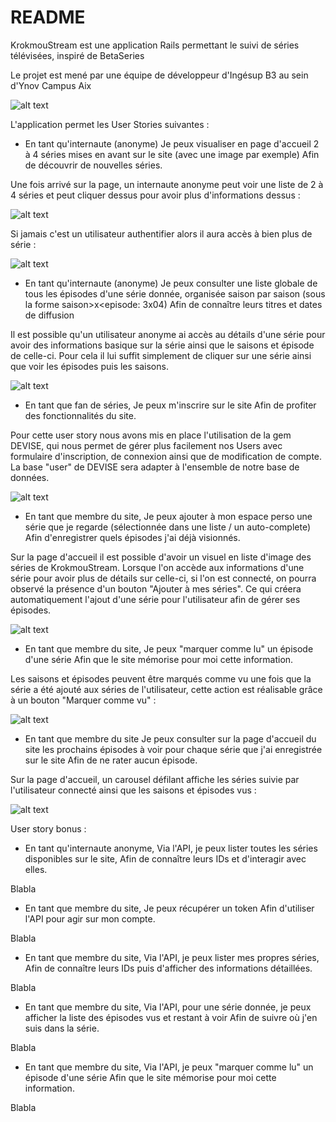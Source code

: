 # README

KrokmouStream est une application Rails permettant le suivi de séries télévisées, inspiré de BetaSeries

Le projet est mené par une équipe de développeur d'Ingésup B3 au sein d'Ynov Campus Aix

![alt text](http://i.imgur.com/9IvBPfi.png)


L'application permet les User Stories suivantes :

  - En tant qu'internaute (anonyme)
  Je peux visualiser en page d'accueil 2 à 4 séries
    mises en avant sur le site (avec une image par exemple)
  Afin de découvrir de nouvelles séries.

Une fois arrivé sur la page, un internaute anonyme peut voir une liste de 2 à 4 séries et peut cliquer dessus 
pour avoir plus d'informations dessus :

![alt text](http://i.imgur.com/VgcJY0x.png)

Si jamais c'est un utilisateur authentifier alors il aura accès à bien plus de série :

![alt text](http://i.imgur.com/TXmpKZ0.jpg)

  - En tant qu'internaute (anonyme)
  Je peux consulter une liste globale de tous les épisodes d'une série donnée,
    organisée saison par saison (sous la forme saison>x<episode: 3x04)
  Afin de connaître leurs titres et dates de diffusion

Il est possible qu'un utilisateur anonyme ai accès au détails d'une série pour avoir des informations basique sur la série ainsi que le saisons et épisode de celle-ci. Pour cela il lui suffit simplement de cliquer sur une série ainsi que voir les épisodes puis les saisons.

![alt text](http://imgur.com/a/LVodx.png)

  - En tant que fan de séries,
  Je peux m'inscrire sur le site
  Afin de profiter des fonctionnalités du site.

Pour cette user story nous avons mis en place l'utilisation de la gem DEVISE, qui nous permet de gérer plus facilement nos Users avec formulaire d'inscription, de connexion ainsi que de modification de compte. La base "user" de DEVISE sera adapter à l'ensemble de notre base de données.

![alt text](http://imgur.com/a/z0qY0.png)

  - En tant que membre du site,
  Je peux ajouter à mon espace perso une série que je regarde
    (sélectionnée dans une liste / un auto-complete)
  Afin d'enregistrer quels épisodes j'ai déjà visionnés.

Sur la page d'accueil il est possible d'avoir un visuel en liste d'image des séries de KrokmouStream. Lorsque l'on accède aux informations d'une série pour avoir plus de détails sur celle-ci, si l'on est connecté, on pourra observé la présence d'un bouton "Ajouter à mes séries".
Ce qui créera automatiquement l'ajout d'une série pour l'utilisateur afin de gérer ses épisodes.

![alt text](http://imgur.com/a/xVRSx.png)

  - En tant que membre du site,
  Je peux "marquer comme lu" un épisode d'une série
  Afin que le site mémorise pour moi cette information.

Les saisons et épisodes peuvent être marqués comme vu une fois que la série a été ajouté aux séries de l'utilisateur,
cette action est réalisable grâce à un bouton "Marquer comme vu" : 

![alt text](http://i.imgur.com/0GkkBC9.jpg)

  - En tant que membre du site
  Je peux consulter sur la page d'accueil du site les prochains épisodes
    à voir pour chaque série que j'ai enregistrée sur le site
  Afin de ne rater aucun épisode.
  
Sur la page d'accueil, un carousel défilant affiche les séries suivie par l'utilisateur connecté
ainsi que les saisons et épisodes vus :

![alt text](http://i.imgur.com/PrBk7AE.jpg)
  
User story bonus :

  - En tant qu'internaute anonyme,
  Via l'API, je peux lister toutes les séries disponibles sur le site,
  Afin de connaître leurs IDs et d'interagir avec elles.
  
Blabla

  - En tant que membre du site,
  Je peux récupérer un token
  Afin d'utiliser l'API pour agir sur mon compte.
  
Blabla

  - En tant que membre du site,
  Via l'API, je peux lister mes propres séries,
  Afin de connaître leurs IDs puis d'afficher des informations détaillées.

Blabla

  - En tant que membre du site,
  Via l'API, pour une série donnée, je peux afficher la liste des épisodes vus et restant à voir
  Afin de suivre où j'en suis dans la série.
  
Blabla

  - En tant que membre du site,
  Via l'API, je peux "marquer comme lu" un épisode d'une série
  Afin que le site mémorise pour moi cette information.
  
Blabla
